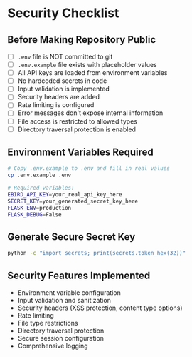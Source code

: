 # Security Checklist

## Before Making Repository Public

- [ ] `.env` file is NOT committed to git
- [ ] `.env.example` file exists with placeholder values
- [ ] All API keys are loaded from environment variables
- [ ] No hardcoded secrets in code
- [ ] Input validation is implemented
- [ ] Security headers are added
- [ ] Rate limiting is configured
- [ ] Error messages don't expose internal information
- [ ] File access is restricted to allowed types
- [ ] Directory traversal protection is enabled

## Environment Variables Required

```bash
# Copy .env.example to .env and fill in real values
cp .env.example .env

# Required variables:
EBIRD_API_KEY=your_real_api_key_here
SECRET_KEY=your_generated_secret_key_here
FLASK_ENV=production
FLASK_DEBUG=False
```

## Generate Secure Secret Key

```bash
python -c "import secrets; print(secrets.token_hex(32))"
```

## Security Features Implemented

- Environment variable configuration
- Input validation and sanitization
- Security headers (XSS protection, content type options)
- Rate limiting
- File type restrictions
- Directory traversal protection
- Secure session configuration
- Comprehensive logging
